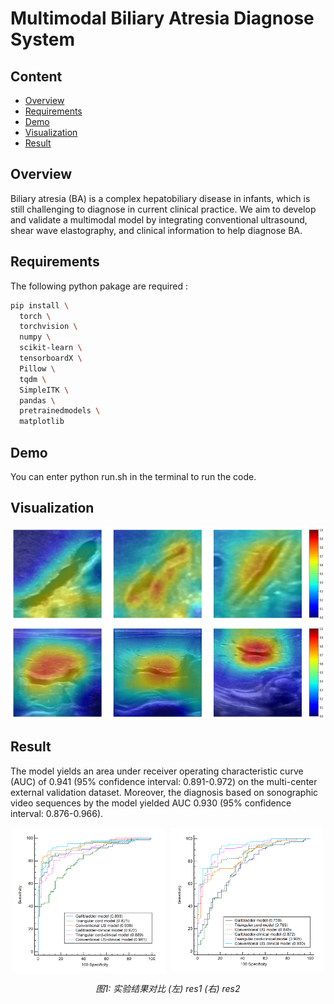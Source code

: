 # Multimodal Biliary Atresia Diagnose System

## Content
- [Overview](#overview)
- [Requirements](#requirements)
- [Demo](#demo)
- [Visualization](#visualization)
- [Result](#result)

## Overview
Biliary atresia (BA) is a complex hepatobiliary disease in infants, which is still challenging to diagnose in current clinical practice. We aim to develop and validate a multimodal model by integrating conventional ultrasound, shear wave elastography, and clinical information to help diagnose BA.

## Requirements
The following python pakage are required :
```bash
pip install \
  torch \
  torchvision \
  numpy \
  scikit-learn \
  tensorboardX \
  Pillow \
  tqdm \
  SimpleITK \
  pandas \
  pretrainedmodels \
  matplotlib
```

## Demo
You can enter python run.sh in the terminal to run the code.

## Visualization
<img src="imgs/m12.png" style="max-width: 100%; height: auto;">

## Result
The model yields  an area under receiver operating characteristic curve (AUC) of 0.941 (95% confidence interval: 0.891-0.972) on the multi-center external validation dataset. Moreover, the diagnosis based on sonographic video sequences by the model yielded AUC 0.930 (95% confidence interval: 0.876-0.966).
<div style="display: flex; justify-content: space-around; align-items: center;">
  <img src="imgs/res1.png" alt="结果图1" style="max-width: 48%; height: auto;">
  <img src="imgs/res2.png" alt="结果图2" style="max-width: 48%; height: auto;">
</div>
<p align="center">
  <em>图1: 实验结果对比 (左) res1 (右) res2</em>
</p>
